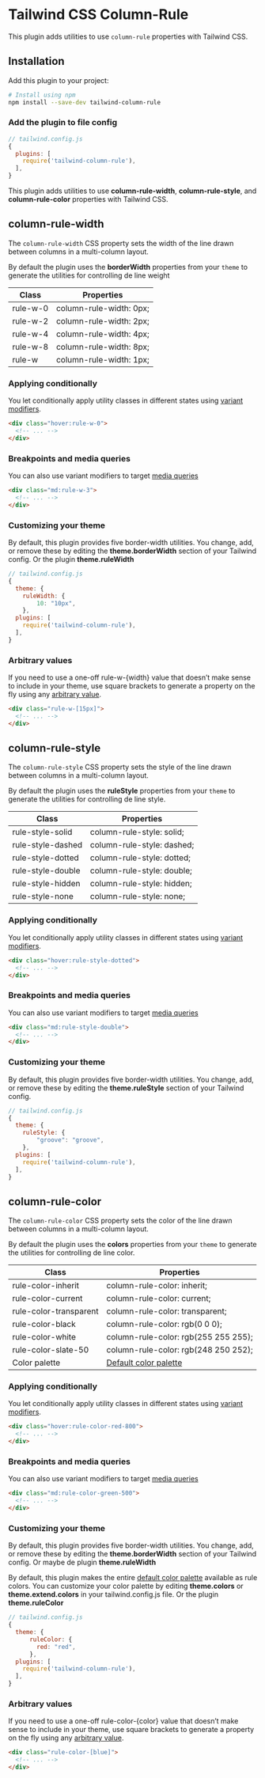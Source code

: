 # Tailwind CSS Column-Rule

This plugin adds utilities to use `column-rule` properties with Tailwind CSS.

## Installation

Add this plugin to your project:

```bash
# Install using npm
npm install --save-dev tailwind-column-rule
```

### Add the plugin to file config

```js
// tailwind.config.js
{
  plugins: [
    require('tailwind-column-rule'),
  ],
}
```

This plugin adds utilities to use **column-rule-width**, **column-rule-style**, and **column-rule-color** properties with Tailwind CSS.

## column-rule-width

The `column-rule-width` CSS property sets the width of the line drawn between columns in a multi-column layout.

By default the plugin uses the **borderWidth** properties from your `theme` to generate the utilities for controlling de line weight

| Class    | Properties              |
| -------- | ----------------------- |
| rule-w-0 | column-rule-width: 0px; |
| rule-w-2 | column-rule-width: 2px; |
| rule-w-4 | column-rule-width: 4px; |
| rule-w-8 | column-rule-width: 8px; |
| rule-w   | column-rule-width: 1px; |

### Applying conditionally

You let conditionally apply utility classes in different states using [variant modifiers](https://tailwindcss.com/docs/hover-focus-and-other-states).

```html
<div class="hover:rule-w-0">
  <!-- ... -->
</div>
```

### Breakpoints and media queries

You can also use variant modifiers to target [media queries](https://tailwindcss.com/docs/hover-focus-and-other-states#media-queries)

```html
<div class="md:rule-w-3">
  <!-- ... -->
</div>
```

### Customizing your theme

By default, this plugin provides five border-width utilities. You change, add, or remove these by editing the **theme.borderWidth** section of your Tailwind config. Or the plugin **theme.ruleWidth**

```js
// tailwind.config.js
{
  theme: {
    ruleWidth: {
        10: "10px",
    },
  plugins: [
    require('tailwind-column-rule'),
  ],
}
```

### Arbitrary values

If you need to use a one-off rule-w-{width} value that doesn’t make sense to include in your theme, use square brackets to generate a property on the fly using any [arbitrary value](https://tailwindcss.com/docs/adding-custom-styles#using-arbitrary-values).

```html
<div class="rule-w-[15px]">
  <!-- ... -->
</div>
```

## column-rule-style

The `column-rule-style` CSS property sets the style of the line drawn between columns in a multi-column layout.

By default the plugin uses the **ruleStyle** properties from your `theme` to generate the utilities for controlling de line style.

| Class             | Properties                 |
| ----------------- | -------------------------- |
| rule-style-solid  | column-rule-style: solid;  |
| rule-style-dashed | column-rule-style: dashed; |
| rule-style-dotted | column-rule-style: dotted; |
| rule-style-double | column-rule-style: double; |
| rule-style-hidden | column-rule-style: hidden; |
| rule-style-none   | column-rule-style: none;   |

### Applying conditionally

You let conditionally apply utility classes in different states using [variant modifiers](https://tailwindcss.com/docs/hover-focus-and-other-states).

```html
<div class="hover:rule-style-dotted">
  <!-- ... -->
</div>
```

### Breakpoints and media queries

You can also use variant modifiers to target [media queries](https://tailwindcss.com/docs/hover-focus-and-other-states#media-queries)

```html
<div class="md:rule-style-double">
  <!-- ... -->
</div>
```

### Customizing your theme

By default, this plugin provides five border-width utilities. You change, add, or remove these by editing the **theme.ruleStyle** section of your Tailwind config.

```js
// tailwind.config.js
{
  theme: {
    ruleStyle: {
        "groove": "groove",
    },
  plugins: [
    require('tailwind-column-rule'),
  ],
}
```

## column-rule-color

The `column-rule-color` CSS property sets the color of the line drawn between columns in a multi-column layout.

By default the plugin uses the **colors** properties from your `theme` to generate the utilities for controlling de line color.

| Class                  | Properties                                                                                     |
| ---------------------- | ---------------------------------------------------------------------------------------------- |
| rule-color-inherit     | column-rule-color: inherit;                                                                    |
| rule-color-current     | column-rule-color: current;                                                                    |
| rule-color-transparent | column-rule-color: transparent;                                                                |
| rule-color-black       | column-rule-color: rgb(0 0 0);                                                                 |
| rule-color-white       | column-rule-color: rgb(255 255 255);                                                           |
| rule-color-slate-50    | column-rule-color: rgb(248 250 252);                                                           |
| Color palette          | [Default color palette](https://tailwindcss.com/docs/customizing-colors#default-color-palette) |

### Applying conditionally

You let conditionally apply utility classes in different states using [variant modifiers](https://tailwindcss.com/docs/hover-focus-and-other-states).

```html
<div class="hover:rule-color-red-800">
  <!-- ... -->
</div>
```

### Breakpoints and media queries

You can also use variant modifiers to target [media queries](https://tailwindcss.com/docs/hover-focus-and-other-states#media-queries)

```html
<div class="md:rule-color-green-500">
  <!-- ... -->
</div>
```

### Customizing your theme

By default, this plugin provides five border-width utilities. You change, add, or remove these by editing the **theme.borderWidth** section of your Tailwind config. Or maybe de plugin **theme.ruleWidth**

By default, this plugin makes the entire [default color palette](https://tailwindcss.com/docs/customizing-colors#default-color-palette) available as rule colors. You can customize your color palette by editing **theme.colors** or **theme.extend.colors** in your tailwind.config.js file.
Or the plugin **theme.ruleColor**

```js
// tailwind.config.js
{
  theme: {
      ruleColor: {
        red: "red",
      },
  plugins: [
    require('tailwind-column-rule'),
  ],
}
```

### Arbitrary values

If you need to use a one-off rule-color-{color} value that doesn’t make sense to include in your theme, use square brackets to generate a property on the fly using any [arbitrary value](https://tailwindcss.com/docs/adding-custom-styles#using-arbitrary-values).

```html
<div class="rule-color-[blue]">
  <!-- ... -->
</div>
```
